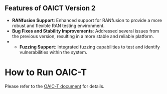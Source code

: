 ## Features of OAICT Version 2

- **RANfusion Support**: Enhanced support for RANfusion to provide a more robust and flexible RAN testing environment.
- **Bug Fixes and Stability Improvements**: Addressed several issues from the previous version, resulting in a more stable and reliable platform.
- - **Fuzzing Support**: Integrated fuzzing capabilities to test and identify vulnerabilities within the system.




# How to Run OAIC-T
Please refer to the [OAIC-T document](https://openaicellular.github.io/oaic/oaic_t.html) for details.

